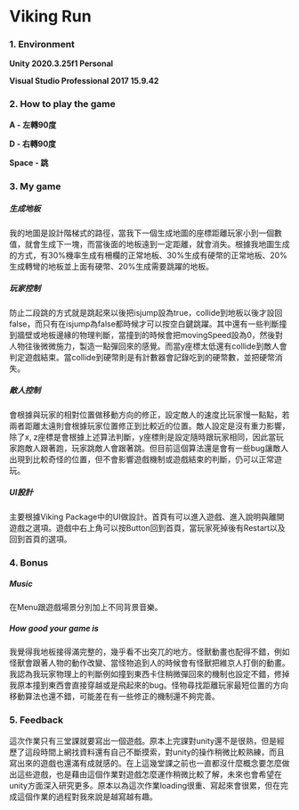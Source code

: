 # Viking Run

### 1. Environment

**Unity 2020.3.25f1 Personal**

**Visual Studio Professional 2017 15.9.42**

### 2. How to play the game

**A - 左轉90度**

**D - 右轉90度**

**Space - 跳**

### 3. My game

##### 生成地板

我的地圖是設計階梯式的路徑，當我下一個生成地圖的座標距離玩家小到一個數值，就會生成下一塊，而當後面的地板遠到一定距離，就會消失。根據我地圖生成的方式，有30%機率生成有柵欄的正常地板、30%生成有硬幣的正常地板、20%生成轉彎的地板並上面有硬幣、20%生成需要跳躍的地板。

##### 玩家控制

防止二段跳的方式就是跳起來以後把isjump設為true，collide到地板以後才設回false，而只有在isjump為false都時候才可以按空白鍵跳躍。其中還有一些判斷撞到牆壁或地板邊緣的物理判斷，當撞到的時候會把movingSpeed設為0，然後對人物往後微微施力，製造一點彈回來的感覺。而當y座標太低還有collide到敵人會判定遊戲結束。當collide到硬幣則是有計數器會記錄吃到的硬幣數，並把硬幣消失。

##### 敵人控制

會根據與玩家的相對位置做移動方向的修正，設定敵人的速度比玩家慢一點點，若兩者距離太遠則會根據玩家位置修正到比較近的位置。敵人設定是沒有重力影響，除了x, z座標是會根據上述算法判斷，y座標則是設定隨時跟玩家相同，因此當玩家跑敵人跟著跑，玩家跳敵人會跟著跳。但目前這個算法還是會有一些bug讓敵人出現到比較奇怪的位置，但不會影響遊戲機制或遊戲結束的判斷，仍可以正常遊玩。

##### UI設計

主要根據Viking Package中的UI做設計。首頁有可以進入遊戲、進入說明與離開遊戲之選項。遊戲中右上角可以按Button回到首頁，當玩家死掉後有Restart以及回到首頁的選項。

### 4. Bonus

##### Music

在Menu跟遊戲場景分別加上不同背景音樂。

##### How good your game is

我覺得我地板接得滿完整的，幾乎看不出突兀的地方。怪獸動畫也配得不錯，例如怪獸會跟著人物的動作改變、當怪物追到人的時候會有怪獸把維京人打倒的動畫。我認為我玩家物理上的判斷例如撞到東西卡住稍微彈回來的機制也設定不錯，修掉我原本撞到東西會直接穿越或是飛起來的bug。怪物尋找距離玩家最短位置的方向移動算法也還不錯，可能差在有一些修正的機制還不夠完善。

### 5. Feedback

這次作業只有三堂課就要寫出一個遊戲。原本上完課對unity還不是很熟，但是經歷了這段時間上網找資料還有自己不斷摸索，對unity的操作稍微比較熟練，而且寫出來的遊戲也還滿有成就感的。在上這幾堂課之前也一直都沒什麼概念要怎麼做出這些遊戲，也是藉由這個作業對遊戲怎麼運作稍微比較了解，未來也會希望在unity方面深入研究更多。原本以為這次作業loading很重、寫起來會很累，但在完成這個作業的過程對我來說是越寫越有趣。

